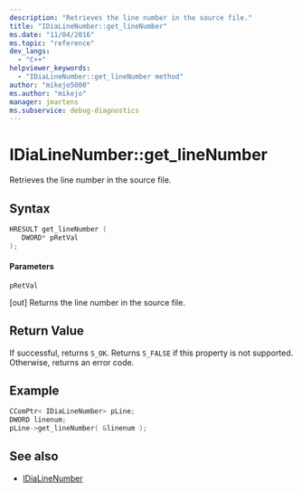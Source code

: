 ```yaml
---
description: "Retrieves the line number in the source file."
title: "IDiaLineNumber::get_lineNumber"
ms.date: "11/04/2016"
ms.topic: "reference"
dev_langs:
  - "C++"
helpviewer_keywords:
  - "IDiaLineNumber::get_lineNumber method"
author: "mikejo5000"
ms.author: "mikejo"
manager: jmartens
ms.subservice: debug-diagnostics
---
```

# IDiaLineNumber::get_lineNumber

Retrieves the line number in the source file.

## Syntax

```C++
HRESULT get_lineNumber ( 
   DWORD* pRetVal
);
```

#### Parameters
 `pRetVal`

[out] Returns the line number in the source file.

## Return Value
 If successful, returns `S_OK`. Returns `S_FALSE` if this property is not supported. Otherwise, returns an error code.

## Example

```C++
CComPtr< IDiaLineNumber> pLine;
DWORD linenum;
pLine->get_lineNumber( &linenum );
```

## See also
- [IDiaLineNumber](../../debugger/debug-interface-access/idialinenumber.md)
